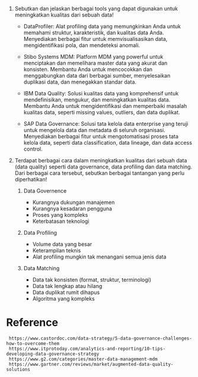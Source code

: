 1. Sebutkan dan jelaskan berbagai tools yang dapat digunakan untuk meningkatkan kualitas dari sebuah data!

    - DataProfiler: Alat profiling data yang memungkinkan Anda untuk memahami struktur, karakteristik, dan kualitas data Anda. Menyediakan berbagai fitur untuk memvisualisasikan data, mengidentifikasi pola, dan mendeteksi anomali.

    - Stibo Systems MDM: Platform MDM yang powerful untuk menciptakan dan memelihara master data yang akurat dan konsisten. Membantu Anda untuk mencocokkan dan menggabungkan data dari berbagai sumber, menyelesaikan duplikasi data, dan menegakkan standar data.

    - IBM Data Quality: Solusi kualitas data yang komprehensif untuk mendefinisikan, mengukur, dan meningkatkan kualitas data. Membantu Anda untuk mengidentifikasi dan memperbaiki masalah kualitas data, seperti missing values, outliers, dan data duplikat.

    - SAP Data Governance: Solusi tata kelola data enterprise yang teruji untuk mengelola data dan metadata di seluruh organisasi. Menyediakan berbagai fitur untuk mengotomatisasi proses tata kelola data, seperti data classification, data lineage, dan data access control.


2. Terdapat berbagai cara dalam meningkatkan kualitas dari sebuah data (data quality) seperti data governance, data profiling dan data matching. Dari berbagai cara tersebut, sebutkan berbagai tantangan yang perlu diperhatikan!

    1. Data Governence
        - Kurangnya dukungan manajemen
        - Kurangnya kesadaran pengguna
        - Proses yang kompleks
        - Keterbatasan teknologi

    2. Data Profiling
        - Volume data yang besar
        - Keterampilan teknis
        - Alat profiling mungkin tak menangani semua jenis data
    
    3. Data Matching
        - Data tak konsisten (format, struktur, terminologi)
        - Data tak lengkap atau hilang
        - Data duplikat rumit dihapus
        - Algoritma yang kompleks

# Reference
     https://www.castordoc.com/data-strategy/5-data-governance-challenges-how-to-overcome-them
     https://www.itprotoday.com/analytics-and-reporting/10-tips-developing-data-governance-strategy
     https://www.g2.com/categories/master-data-management-mdm
     https://www.gartner.com/reviews/market/augmented-data-quality-solutions